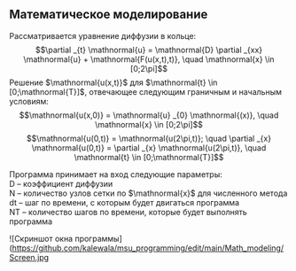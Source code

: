 ## Математическое моделирование

Рассматривается уравнение диффузии в кольце:
$$\partial _{t} \mathnormal{u} = \mathnormal{D} \partial _{xx} \mathnormal{u} + \mathnormal{F(u(x,t),t)}, \quad \mathnormal{x} \in [0;2\pi]$$
Решение $\mathnormal{u(x,t)}$ для $\mathnormal{t} \in [0;\mathnormal{T}]$, отвечающее следующим граничным и начальным условиям:
$$\mathnormal{u(x,0)} = \mathnormal{u} _{0} \mathnormal{(x)}, \quad \mathnormal{x} \in [0;2\pi]$$
$$\mathnormal{u(0,t)} = \mathnormal{u(2\pi,t)}; \quad \partial _{x} \mathnormal{u(0,t)} = \partial _{x} \mathnormal{u(2\pi,t)}, \quad \mathnormal{t} \in [0;\mathnormal{T}]$$

Программа принимает на вход следующие параметры:  
  $\mathrm{D}$ – коэффициент диффузии  
  $\mathrm{N}$ – количество узлов сетки по $\mathnormal{x}$ для численного метода  
  $\mathrm{dt}$ – шаг по времени, с которым будет двигаться программа  
  $\mathrm{NT}$ – количество шагов по времени, которые будет выполнять программа  

![Скриншот окна программы](https://github.com/kalewala/msu_programming/edit/main/Math_modeling/Screen.jpg
